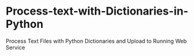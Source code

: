 # Process-text-with-Dictionaries-in-Python
Process Text Files with Python Dictionaries and Upload to Running Web Service

